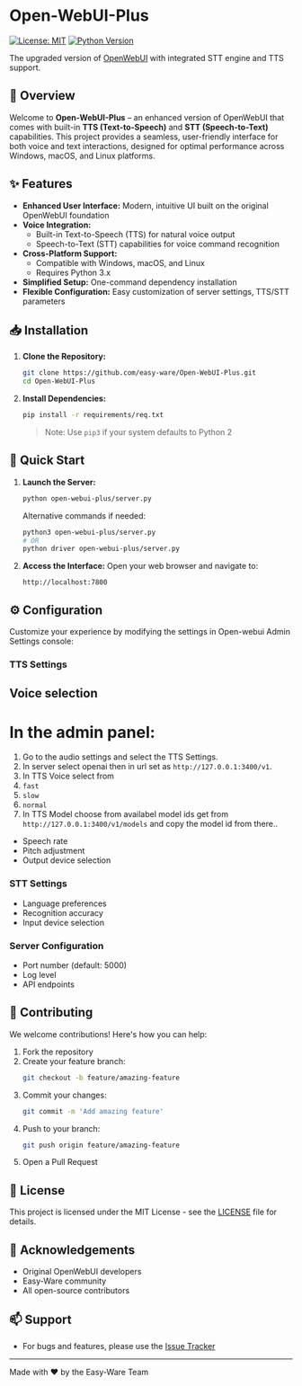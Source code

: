 # Open-WebUI-Plus

[![License: MIT](https://img.shields.io/badge/License-MIT-yellow.svg)](LICENSE)
[![Python Version](https://img.shields.io/badge/Python-3.x-blue.svg)](https://www.python.org/downloads/)

The upgraded version of [OpenWebUI](https://github.com/open-webui) with integrated STT engine and TTS support.

## 🌟 Overview

Welcome to **Open-WebUI-Plus** – an enhanced version of OpenWebUI that comes with built-in **TTS (Text-to-Speech)** and **STT (Speech-to-Text)** capabilities. This project provides a seamless, user-friendly interface for both voice and text interactions, designed for optimal performance across Windows, macOS, and Linux platforms.

## ✨ Features

- **Enhanced User Interface:** Modern, intuitive UI built on the original OpenWebUI foundation
- **Voice Integration:** 
  - Built-in Text-to-Speech (TTS) for natural voice output
  - Speech-to-Text (STT) capabilities for voice command recognition
- **Cross-Platform Support:** 
  - Compatible with Windows, macOS, and Linux
  - Requires Python 3.x
- **Simplified Setup:** One-command dependency installation
- **Flexible Configuration:** Easy customization of server settings, TTS/STT parameters

## 📥 Installation

1. **Clone the Repository:**
   ```bash
   git clone https://github.com/easy-ware/Open-WebUI-Plus.git
   cd Open-WebUI-Plus
   ```

2. **Install Dependencies:**
   ```bash
   pip install -r requirements/req.txt
   ```
   > Note: Use `pip3` if your system defaults to Python 2

## 🚀 Quick Start

1. **Launch the Server:**
   ```bash
   python open-webui-plus/server.py
   ```
   Alternative commands if needed:
   ```bash
   python3 open-webui-plus/server.py
   # OR
   python driver open-webui-plus/server.py
   ```

2. **Access the Interface:**
   Open your web browser and navigate to:
   ```
   http://localhost:7800
   ```

## ⚙️ Configuration

Customize your experience by modifying the settings in Open-webui Admin Settings console:

### TTS Settings
## Voice selection
# In the admin panel:
1. Go to the audio settings and select the TTS Settings.
2. In server select openai then in url set as `http://127.0.0.1:3400/v1`.
3. In TTS Voice select from
 1. `fast`
 2. `slow`
 3. `normal`
4. In TTS Model choose from availabel model ids get from `http://127.0.0.1:3400/v1/models` and copy the model id from there..
   

- Speech rate
- Pitch adjustment
- Output device selection

### STT Settings
- Language preferences
- Recognition accuracy
- Input device selection

### Server Configuration
- Port number (default: 5000)
- Log level
- API endpoints

## 🤝 Contributing

We welcome contributions! Here's how you can help:

1. Fork the repository
2. Create your feature branch:
   ```bash
   git checkout -b feature/amazing-feature
   ```
3. Commit your changes:
   ```bash
   git commit -m 'Add amazing feature'
   ```
4. Push to your branch:
   ```bash
   git push origin feature/amazing-feature
   ```
5. Open a Pull Request

## 📝 License

This project is licensed under the MIT License - see the [LICENSE](LICENSE) file for details.

## 🙏 Acknowledgements

- Original OpenWebUI developers
- Easy-Ware community
- All open-source contributors

## 📫 Support

- For bugs and features, please use the [Issue Tracker](https://github.com/easy-ware/Open-WebUI-Plus/issues)

---

Made with ❤️ by the Easy-Ware Team
